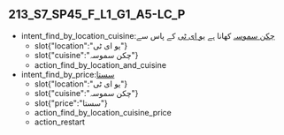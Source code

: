 ## 213_S7_SP45_F_L1_G1_A5-LC_P
* intent_find_by_location_cuisine:[چکن سموسہ](cuisine) کھانا ہے [یو ای ٹی](location) کے پاس سے
	- slot{"location":"یو ای ٹی"}
	- slot{"cuisine":"چکن سموسہ"}
	- action_find_by_location_and_cuisine
* intent_find_by_price:[سستا](price)
	- slot{"location":"یو ای ٹی"}
	- slot{"cuisine":"چکن سموسہ"}
	- slot{"price":"سستا"}
	- action_find_by_location_cuisine_price
	- action_restart